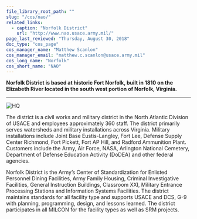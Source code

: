 ```yaml
---
file_library_root_path: ""
slug: "/cos/nao/"
related_links:
  - caption: "Norfolk District"
    url: "http://www.nao.usace.army.mil/"
page_last_reviewed: "Thursday, August 30, 2018"
doc_type: "cos_page"
cos_manager_name: "Matthew Scanlon"
cos_manager_email: "matthew.c.scanlon@usace.army.mil"
cos_long_name: "Norfolk"
cos_short_name: "NAO"
---
```


**Norfolk District is based at historic Fort Norfolk, built in 1810 on the Elizabeth River located in the south west portion of Norfolk, Virginia.**

---

![HQ](/admin/images/uploads/norfolk-district.jpg "HQ")

The district is a civil works and military district in the North Atlantic Division of USACE and employees approximately 360 staff. The district primarily serves watersheds and military installations across Virginia. Military installations include Joint Base Eustis-Langley, Fort Lee, Defense Supply Center Richmond, Fort Pickett, Fort AP Hill, and Radford Ammunition Plant. Customers include the Army, Air Force, NASA, Arlington National Cemetery, Department of Defense Education Activity (DoDEA) and other federal agencies.

Norfolk District is the Army’s Center of Standardization for Enlisted Personnel Dining Facilities, Army Family Housing, Criminal Investigative Facilities, General Instruction Buildings, Classroom XXI, Military Entrance Processing Stations and Information Systems Facilities. The district maintains standards for all facility type and supports USACE and DCS, G-9 with planning, programming, design, and lessons learned. The district participates in all MILCON for the facility types as well as SRM projects.
